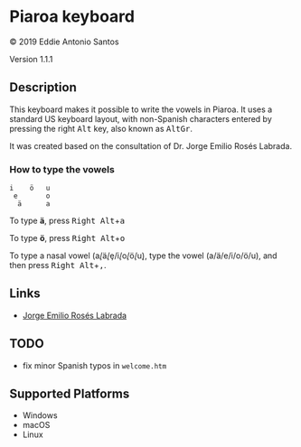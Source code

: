 Piaroa keyboard
===============

© 2019 Eddie Antonio Santos

Version 1.1.1

Description
-----------

This keyboard makes it possible to write the vowels in Piaroa. It uses a
standard US keyboard layout, with non-Spanish characters entered by pressing
the right <kbd>Alt</kbd> key, also known as <kbd>AltGr</kbd>.

It was created based on the consultation of Dr. Jorge Emilio Rosés Labrada.

### How to type the vowels

    i    ö   u
     e       o
      ä      a

To type **ä**, press <kbd>Right Alt</kbd>+<kbd>a</kbd>

To type **ö**, press <kbd>Right Alt</kbd>+<kbd>o</kbd>

To type a nasal vowel (a̧/ä̧/ȩ/i̧/o̧/ö̧/u̧), type the vowel (a/ä/e/i/o/ö/u), and then press <kbd>Right Alt</kbd>+<kbd>,</kbd>.

Links
-----

 - [Jorge Emilio Rosés Labrada](https://sites.google.com/ualberta.ca/jrosesla/)


TODO
----

 - fix minor Spanish typos in `welcome.htm`

Supported Platforms
-------------------
 * Windows
 * macOS
 * Linux

